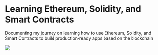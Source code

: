 # Learning Ethereum, Solidity, and Smart Contracts
Documenting my journey on learning how to use Ethereum, Solidity, and Smart Contracts to build production-ready apps based on the blockchain


![](https://ethereum.org/static/810eb64d89629231aa4d8c7fe5f20ee5/69de1/developers-eth-blocks.webp?raw=true)

